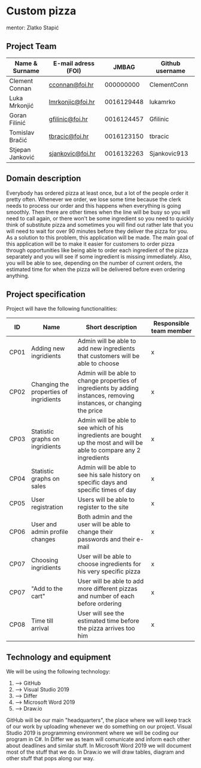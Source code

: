 # Custom pizza

mentor: Zlatko Stapić

## Project Team

Name & Surname | E-mail adress (FOI) | JMBAG | Github username
------------  | ------------------- | ----- | ---------------------
Clement Connan | cconnan@foi.hr | 000000000 | ClementConn
Luka Mrkonjić | lmrkonjic@foi.hr | 0016129448 | lukamrko
Goran Filinić | gfilinic@foi.hr | 0016124457 | Gfilinic
Tomislav Bračić | tbracic@foi.hr | 0016123150 | tbracic
Stjepan Janković | sjankovic@foi.hr | 0016132263 | Sjankovic913

## Domain description
Everybody has ordered pizza at least once, but a lot of the people order it pretty often. Whenever we order, we lose some time because the clerk needs to process our order and this happens when everything is going smoothly. Then there are other times when the line will be busy so you will need to call again, or there won't be some ingredient so you need to quickly think of substitute pizza and sometimes you will find out rather late that you will need to wait for over 90 minutes before they deliver the pizza for you. As a solution to this problem, this application will be made. The main goal of this application will be to make it easier for customers to order pizza through opportunities like being able to order each ingredient of the pizza separately and you will see if some ingredient is missing immediately. Also, you will be able to see, depending on the number of current orders, the estimated time for when the pizza will be delivered before even ordering anything.

## Project specification
Project will have the following functionalities:

ID | Name | Short description | Responsible team member
------ | ----- | ----------- | -------------------
CP01 | Adding new ingridients| Admin will be able to add new ingredients that customers will be able to choose | x
CP02 | Changing the properties of ingridients| Admin will be able to change properties of ingredients by adding instances, removing instances, or changing the price   | x
CP03 | Statistic graphs on ingridients| Admin will be able to see which of his ingredients are bought up the most  and will be able to compare any 2 ingredients | x
CP04 | Statistic graphs on sales| Admin will be able to see his sale history on specific days and specific times of day | x
CP05 | User registration| Users will be able to register to the site | x
CP06 | User and admin profile changes| Both admin and the user will be able to change their passwords and their e-mail | x
CP07 | Choosing ingridients| User will be able to choose ingredients for his very specific pizza | x
CP07 | "Add to the cart"| User will be able to add more different pizzas and number of each before ordering| x
CP08 | Time till arrival| User will see the estimated time before the pizza arrives too him | x

## Technology and equipment
We will be using the following technology:
1. --> GitHub
2. --> Visual Studio 2019
3. --> Differ
4. --> Microsoft Word 2019
5. --> Draw.io

GitHub will be our main "headquarters", the place where we will keep track of our work by uploading whenever we do something on our project. Visual Studio 2019 is programming environment where we will be coding our program in C#. In Differ we as team will comunicate and inform each other about deadlines and similar stuff. In Microsoft Word 2019 we will document most of the stuff that we do. In Draw.io we will draw tables, diagram and other stuff that pops along our way.
